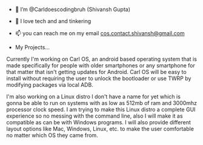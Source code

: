 - 👋 I’m @Carldoescodingbruh (Shivansh Gupta)
- 👀 I love tech and and tinkering
- 📫 you can reach me on my email cos.contact.shivansh@gmail.com

- My Projects...

Currently I'm working on Carl OS, an android based operating system that is made
specifically for people with older smartphones or any smartphone for that matter
that isn't getting updates for Android. Carl OS will be easy to install without
requiring the user to unlock the bootloader or use TWRP by modifying packages
via local ADB.

I'm also working on a Linux distro I don't have a name for yet which is gonna
be able to run on systems with as low as 512mb of ram and 3000mhz processor
clock speed. I am trying to make this Linux distro a complete GUI experience
so no messing with the command line, also I will make it as compatible as
can be with Windows programs. I will also provide different layout options
like Mac, Windows, Linux, etc. to make the user comfortable no matter which
OS they came from.

<!---
Carldoescodingbruh/Carldoescodingbruh is a ✨ special ✨ repository because its `README.md` (this file) appears on your GitHub profile.
You can click the Preview link to take a look at your changes.
--->
